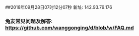 ##2018年09月28日07时12分07秒 新址: 142.93.79.176
### 兔友常见问题及解答: https://github.com/wanggonging/d/blob/w/FAQ.md
